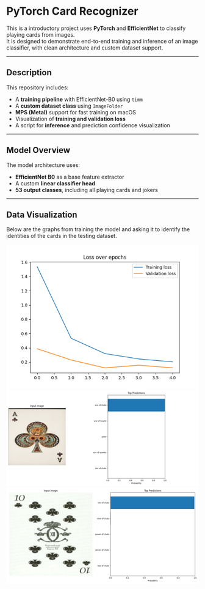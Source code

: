 # PyTorch Card Recognizer

This is a introductory project uses **PyTorch** and **EfficientNet** to classify playing cards from images.  
It is designed to demonstrate end-to-end training and inference of an image classifier, with clean architecture and custom dataset support.

---

## Description

This repository includes:
- A **training pipeline** with EfficientNet-B0 using `timm`
- A **custom dataset class** using `ImageFolder`
- **MPS (Metal)** support for fast training on macOS
- Visualization of **training and validation loss**
- A script for **inference** and prediction confidence visualization

---

## Model Overview

The model architecture uses:
- **EfficientNet B0** as a base feature extractor
- A custom **linear classifier head**
- **53 output classes**, including all playing cards and jokers

---

## Data Visualization

Below are the graphs from training the model and asking it to identify the identities of the cards in the testing dataset.

![Loss Over Epoch](loss_over_epoch.png)
![Sample Prediction 1](sampleprediction1.png)
![Sample Prediction 2](sampleprediction2.png)
